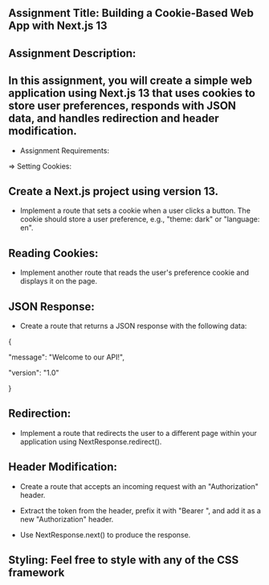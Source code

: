 ## Assignment Title: Building a Cookie-Based Web App with Next.js 13

## Assignment Description:

## In this assignment, you will create a simple web application using Next.js 13 that uses cookies to store user preferences, responds with JSON data, and handles redirection and header modification.

- Assignment Requirements:

=> Setting Cookies:

## Create a Next.js project using version 13.

- Implement a route that sets a cookie when a user clicks a button. The cookie should store a user preference, e.g., "theme: dark" or "language: en".

## Reading Cookies:

- Implement another route that reads the user's preference cookie and displays it on the page.

## JSON Response:

- Create a route that returns a JSON response with the following data:

{

"message": "Welcome to our API!",

"version": "1.0"

}

## Redirection:

- Implement a route that redirects the user to a different page within your application using NextResponse.redirect().

## Header Modification:

- Create a route that accepts an incoming request with an "Authorization" header.

- Extract the token from the header, prefix it with "Bearer ", and add it as a new "Authorization" header.

- Use NextResponse.next() to produce the response.

## Styling: Feel free to style with any of the CSS framework
